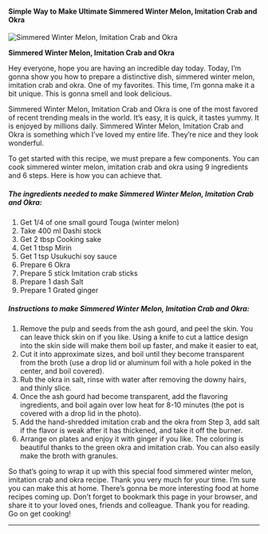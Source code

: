             

#### Simple Way to Make Ultimate Simmered Winter Melon, Imitation Crab and Okra

![Simmered Winter Melon, Imitation Crab and Okra](https://img-global.cpcdn.com/recipes/6567821178830848/751x532cq70/simmered-winter-melon-imitation-crab-and-okra-recipe-main-photo.jpg)

**Simmered Winter Melon, Imitation Crab and Okra**

Hey everyone, hope you are having an incredible day today. Today, I’m gonna show you how to prepare a distinctive dish, simmered winter melon, imitation crab and okra. One of my favorites. This time, I’m gonna make it a bit unique. This is gonna smell and look delicious.

Simmered Winter Melon, Imitation Crab and Okra is one of the most favored of recent trending meals in the world. It’s easy, it is quick, it tastes yummy. It is enjoyed by millions daily. Simmered Winter Melon, Imitation Crab and Okra is something which I’ve loved my entire life. They’re nice and they look wonderful.

To get started with this recipe, we must prepare a few components. You can cook simmered winter melon, imitation crab and okra using 9 ingredients and 6 steps. Here is how you can achieve that.

##### The ingredients needed to make Simmered Winter Melon, Imitation Crab and Okra:

1.  Get 1/4 of one small gourd Touga (winter melon)
2.  Take 400 ml Dashi stock
3.  Get 2 tbsp Cooking sake
4.  Get 1 tbsp Mirin
5.  Get 1 tsp Usukuchi soy sauce
6.  Prepare 6 Okra
7.  Prepare 5 stick Imitation crab sticks
8.  Prepare 1 dash Salt
9.  Prepare 1 Grated ginger

##### Instructions to make Simmered Winter Melon, Imitation Crab and Okra:

1.  Remove the pulp and seeds from the ash gourd, and peel the skin. You can leave thick skin on if you like. Using a knife to cut a lattice design into the skin side will make them boil up faster, and make it easier to eat,
2.  Cut it into approximate sizes, and boil until they become transparent from the broth (use a drop lid or aluminum foil with a hole poked in the center, and boil covered).
3.  Rub the okra in salt, rinse with water after removing the downy hairs, and thinly slice.
4.  Once the ash gourd had become transparent, add the flavoring ingredients, and boil again over low heat for 8-10 minutes (the pot is covered with a drop lid in the photo).
5.  Add the hand-shredded imitation crab and the okra from Step 3, add salt if the flavor is weak after it has thickened, and take it off the burner.
6.  Arrange on plates and enjoy it with ginger if you like. The coloring is beautiful thanks to the green okra and imitation crab. You can also easily make the broth with granules.

So that’s going to wrap it up with this special food simmered winter melon, imitation crab and okra recipe. Thank you very much for your time. I’m sure you can make this at home. There’s gonna be more interesting food at home recipes coming up. Don’t forget to bookmark this page in your browser, and share it to your loved ones, friends and colleague. Thank you for reading. Go on get cooking!

* * *